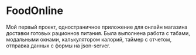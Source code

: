 # FoodOnline
Мой первый проект, одностраничное приложение для онлайн магазина доставки готовых рационнов питания.
Была выполнена работа с табами, модальными окнами, калькулятором калорий, таймер с отчетом, отправка данных с формы на json-server.
